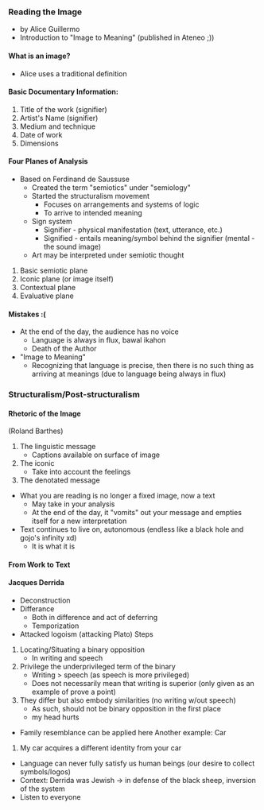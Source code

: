 ### Reading the Image
- by Alice Guillermo
- Introduction to "Image to Meaning" (published in Ateneo ;))
#### What is an image?
- Alice uses a traditional definition
#### Basic Documentary Information:
1. Title of the work (signifier)
2. Artist's Name (signifier)
3. Medium and technique
4. Date of work
5. Dimensions
#### Four Planes of Analysis
- Based on Ferdinand de Saussuse
	- Created the term "semiotics" under "semiology"
	- Started the structuralism movement
		- Focuses on arrangements and systems of logic
		- To arrive to intended meaning
	- Sign system
		- Signifier - physical manifestation (text, utterance, etc.)
		- Signified - entails meaning/symbol behind the signifier (mental - the sound image)
	- Art may be interpreted under semiotic thought
1. Basic semiotic plane
2. Iconic plane (or image itself)
3. Contextual plane
4. Evaluative plane
#### Mistakes :(
- At the end of the day, the audience has no voice
	- Language is always in flux, bawal ikahon
	- Death of the Author
- "Image to Meaning"
	- Recognizing that language is precise, then there is no such thing as arriving at meanings (due to language being always in flux)

### Structuralism/Post-structuralism
#### Rhetoric of the Image
(Roland Barthes)
1. The linguistic message
	- Captions available on surface of image
2. The iconic
	 - Take into account the feelings
3. The denotated message

- What you are reading is no longer a fixed image, now a text
	- May take in your analysis
	- At the end of the day, it "vomits" out your message and empties itself for a new interpretation
- Text continues to live on, autonomous (endless like a black hole and gojo's infinity xd)
	- It is what it is
#### From Work to Text

#### Jacques Derrida
- Deconstruction
- Differance
	- Both in difference and act of deferring
	- Temporization
- Attacked logoism (attacking Plato)
Steps
1. Locating/Situating a binary opposition
	- In writing and speech
2. Privilege the underprivileged term of the binary
	- Writing > speech (as speech is more privileged)
	- Does not necessarily mean that writing is superior (only given as an example of prove a point)
3. They differ but also embody similarities (no writing w/out speech)
	- As such, should not be binary opposition in the first place
	- my head hurts
- Family resemblance can be applied here
Another example:
Car
1. My car acquires a different identity from your car

- Language can never fully satisfy us human beings (our desire to collect symbols/logos)
- Context: Derrida was Jewish -> in defense of the black sheep, inversion of the system
- Listen to everyone
